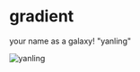 # gradient
your name as a galaxy!
"yanling"

![yanling](https://github.com/zoeychenrui/gradient/assets/109533862/07266e6a-464f-459b-ba58-80c8d8d5eb31)
